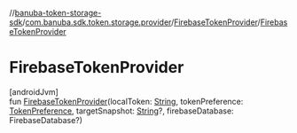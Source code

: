 //[banuba-token-storage-sdk](../../../index.md)/[com.banuba.sdk.token.storage.provider](../index.md)/[FirebaseTokenProvider](index.md)/[FirebaseTokenProvider](-firebase-token-provider.md)

# FirebaseTokenProvider

[androidJvm]\
fun [FirebaseTokenProvider](-firebase-token-provider.md)(localToken: [String](https://kotlinlang.org/api/latest/jvm/stdlib/kotlin/-string/index.html), tokenPreference: [TokenPreference](../../com.banuba.sdk.token.storage.data/-token-preference/index.md), targetSnapshot: [String](https://kotlinlang.org/api/latest/jvm/stdlib/kotlin/-string/index.html)?, firebaseDatabase: FirebaseDatabase?)
